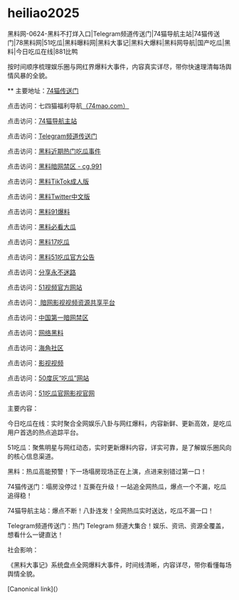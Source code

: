 # heiliao2025
黑料网-0624-黑料不打烊入口|Telegram频道传送门|74猫导航主站|74猫传送门|78黑料网|51吃瓜|黑料曝料网|黑料大事记|黑料大爆料|黑料网导航|国产吃瓜|黑料|今日吃瓜在线|881比鸭

按时间顺序梳理娱乐圈与网红界爆料大事件，内容真实详尽，带你快速理清每场舆情风暴的全貌。

** 主要地址：<a href="https://74mao.com/">74猫传送门</a>

点击访问：七四猫福利导航<a href="https://74mao.com/">（74mao.com）</a>

点击访问：<a href="https://74mao.com/">74猫导航主站</a>

点击访问：<a href="https://74mao.com/">Telegram频道传送门</a>

点击访问：<a href="https://pi07.pages.dev/">黑料近期热门吃瓜事件</a>

点击访问：<a href="https://pi02-01.pages.dev/">黑料暗网禁区 - cg.991</a>

点击访问：<a href="https://pi47.pages.dev/">黑料TikTok成人版</a>

点击访问：<a href="https://pi15.pages.dev/">黑料Twitter中文版</a>

点击访问：<a href="https://pi03.pages.dev/">黑料91爆料</a>

点击访问：<a href="https://pi002.pages.dev/">黑料必看大瓜</a>

点击访问：<a href="https://pi25.pages.dev/">黑料17吃瓜</a>

点击访问：<a href="https://pi36.pages.dev/">黑料51吃瓜官方公告</a>

点击访问：<a href="https://hj-792.pages.dev/">分享永不迷路</a>

点击访问：<a href="https://hj-821.pages.dev/">51视频官方网站</a>

点击访问：<a href="https://aw3-17.pages.dev/"> 暗网影视视频资源共享平台</a>

点击访问：<a href="https://aw4-17.pages.dev/">中国第一暗网禁区</a>

点击访问：<a href="https://aw1-04.pages.dev/">网络黑料</a>

点击访问：<a href="https://aw2-04.pages.dev/">海角社区</a>

点击访问：<a href="https://aw3-04.pages.dev/">影视视频</a>

点击访问：<a href="https://pi1-01.pages.dev/">50度灰“吃瓜”网站</a>

点击访问：<a href="https://ji333.pages.dev/">51吃瓜官网影视官网</a>

主要内容：

今日吃瓜在线：实时聚合全网娱乐八卦与网红爆料，内容新鲜、更新高效，是吃瓜用户首选的热点追踪平台。


51吃瓜：聚焦明星与网红动态，实时更新爆料内容，详实可靠，是了解娱乐圈风向的核心信息渠道。

黑料：热瓜高能预警！下一场塌房现场正在上演，点进来别错过第一口！

74猫传送门：塌房没停过！互撕在升级！一站追全网热瓜，爆点一个不漏，吃瓜追得稳！


74猫导航主站：爆点不断！八卦连发！全网热瓜实时送达，吃瓜不漏一口！


Telegram频道传送门：热门 Telegram 频道大集合！娱乐、资讯、资源全覆盖，想看什么一键直达！

社会影响：

《黑料大事记》系统盘点全网爆料大事件，时间线清晰，内容详尽，带你看懂每场舆情全貌。

[Canonical link](）
